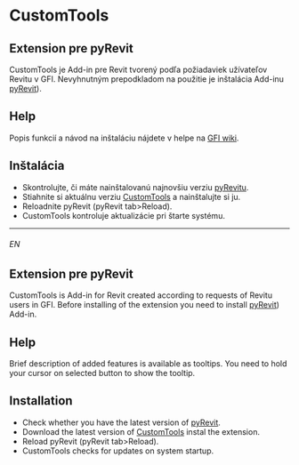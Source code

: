 # CustomTools
## Extension pre pyRevit
CustomTools je Add-in pre Revit tvorený podľa požiadaviek užívateľov Revitu v GFI. Nevyhnutným prepodkladom na použitie je inštalácia Add-inu [pyRevit](https://www.notion.so/pyRevit-bd907d6292ed4ce997c46e84b6ef67a0)). 

## Help
Popis funkcií a návod na inštaláciu nájdete v helpe na [GFI wiki](https://gfi.miraheze.org/wiki/CustomTools_(Extension_pre_pyRevit)).

## Inštalácia
* Skontrolujte, či máte nainštalovanú najnovšiu verziu [pyRevitu](https://github.com/eirannejad/pyRevit/releases).
* Stiahnite si aktuálnu verziu [CustomTools](https://bitbucket.org/davidvadkerti/customtools/downloads/?tab=tags) a nainštalujte si ju.
* Reloadnite pyRevit (pyRevit tab>Reload).
* CustomTools kontroluje aktualizácie pri štarte systému.

<hr>

###### EN
## Extension pre pyRevit
CustomTools is Add-in for Revit created according to requests of Revitu users in GFI. Before installing of the extension you need to install [pyRevit](https://www.notion.so/pyRevit-bd907d6292ed4ce997c46e84b6ef67a0)) Add-in. 

## Help
Brief description of added features is available as tooltips. You need to hold your cursor on selected button to show the tooltip.

## Installation
* Check whether you have the latest version of [pyRevit](https://github.com/eirannejad/pyRevit/releases).
* Download the latest version of [CustomTools](https://bitbucket.org/davidvadkerti/customtools/downloads/?tab=tags) instal the extension.
* Reload pyRevit (pyRevit tab>Reload).
* CustomTools checks for updates on system startup.